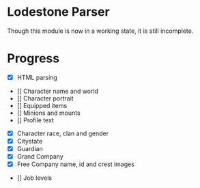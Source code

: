 # Lodestone Parser
Though this module is now in a working state, it is still incomplete.

# Progress
- [x] HTML parsing
- [] Character name and world
- [] Character portrait
- [] Equipped items
- [] Minions and mounts
- [] Profile text
- [x] Character race, clan and gender
- [x] Citystate
- [x] Guardian
- [x] Grand Company
- [x] Free Company name, id and crest images
- [] Job levels